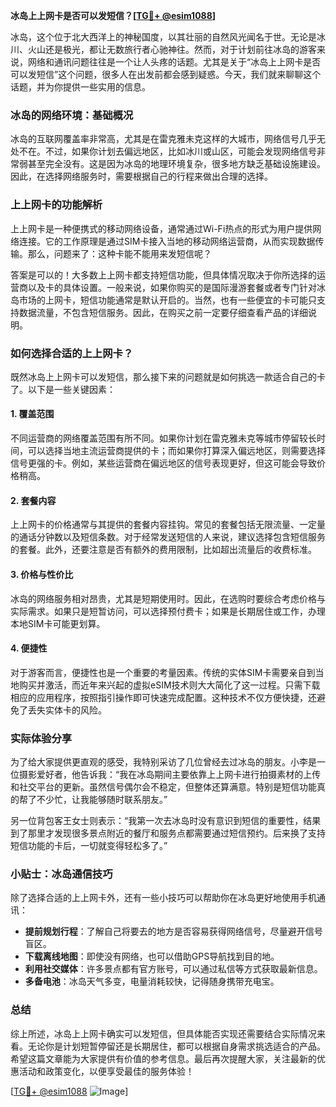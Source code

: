 **冰岛上上网卡是否可以发短信？[[TG💪+ @esim1088](https://t.me/s/esim1088)]**

冰岛，这个位于北大西洋上的神秘国度，以其壮丽的自然风光闻名于世。无论是冰川、火山还是极光，都让无数旅行者心驰神往。然而，对于计划前往冰岛的游客来说，网络和通讯问题往往是一个让人头疼的话题。尤其是关于“冰岛上上网卡是否可以发短信”这个问题，很多人在出发前都会感到疑惑。今天，我们就来聊聊这个话题，并为你提供一些实用的信息。

### 冰岛的网络环境：基础概况

冰岛的互联网覆盖率非常高，尤其是在雷克雅未克这样的大城市，网络信号几乎无处不在。不过，如果你计划去偏远地区，比如冰川或山区，可能会发现网络信号非常弱甚至完全没有。这是因为冰岛的地理环境复杂，很多地方缺乏基础设施建设。因此，在选择网络服务时，需要根据自己的行程来做出合理的选择。

### 上上网卡的功能解析

上上网卡是一种便携式的移动网络设备，通常通过Wi-Fi热点的形式为用户提供网络连接。它的工作原理是通过SIM卡接入当地的移动网络运营商，从而实现数据传输。那么，问题来了：这种卡能不能用来发短信呢？

答案是可以的！大多数上上网卡都支持短信功能，但具体情况取决于你所选择的运营商以及卡的具体设置。一般来说，如果你购买的是国际漫游套餐或者专门针对冰岛市场的上网卡，短信功能通常是默认开启的。当然，也有一些便宜的卡可能只支持数据流量，不包含短信服务。因此，在购买之前一定要仔细查看产品的详细说明。

### 如何选择合适的上上网卡？

既然冰岛上上网卡可以发短信，那么接下来的问题就是如何挑选一款适合自己的卡了。以下是一些关键因素：

#### 1. **覆盖范围**
   不同运营商的网络覆盖范围有所不同。如果你计划在雷克雅未克等城市停留较长时间，可以选择当地主流运营商提供的卡；而如果你打算深入偏远地区，则需要选择信号更强的卡。例如，某些运营商在偏远地区的信号表现更好，但这可能会导致价格稍高。

#### 2. **套餐内容**
   上上网卡的价格通常与其提供的套餐内容挂钩。常见的套餐包括无限流量、一定量的通话分钟数以及短信条数。对于经常发送短信的人来说，建议选择包含短信服务的套餐。此外，还要注意是否有额外的费用限制，比如超出流量后的收费标准。

#### 3. **价格与性价比**
   冰岛的网络服务相对昂贵，尤其是短期使用时。因此，在选购时要综合考虑价格与实际需求。如果只是短暂访问，可以选择预付费卡；如果是长期居住或工作，办理本地SIM卡可能更划算。

#### 4. **便捷性**
   对于游客而言，便捷性也是一个重要的考量因素。传统的实体SIM卡需要亲自到当地购买并激活，而近年来兴起的虚拟eSIM技术则大大简化了这一过程。只需下载相应的应用程序，按照指引操作即可快速完成配置。这种技术不仅方便快捷，还避免了丢失实体卡的风险。

### 实际体验分享

为了给大家提供更直观的感受，我特别采访了几位曾经去过冰岛的朋友。小李是一位摄影爱好者，他告诉我：“我在冰岛期间主要依靠上上网卡进行拍摄素材的上传和社交平台的更新。虽然信号偶尔会不稳定，但整体还算满意。特别是短信功能真的帮了不少忙，让我能够随时联系朋友。”

另一位背包客王女士则表示：“我第一次去冰岛时没有意识到短信的重要性，结果到了那里才发现很多景点附近的餐厅和服务点都需要通过短信预约。后来换了支持短信功能的卡后，一切就变得轻松多了。”

### 小贴士：冰岛通信技巧

除了选择合适的上上网卡外，还有一些小技巧可以帮助你在冰岛更好地使用手机通讯：

- **提前规划行程**：了解自己将要去的地方是否容易获得网络信号，尽量避开信号盲区。
- **下载离线地图**：即使没有网络，也可以借助GPS导航找到目的地。
- **利用社交媒体**：许多景点都有官方账号，可以通过私信等方式获取最新信息。
- **多备电池**：冰岛天气多变，电量消耗较快，记得随身携带充电宝。

### 总结

综上所述，冰岛上上网卡确实可以发短信，但具体能否实现还需要结合实际情况来看。无论你是计划短暂停留还是长期居住，都可以根据自身需求挑选适合的产品。希望这篇文章能为大家提供有价值的参考信息。最后再次提醒大家，关注最新的优惠活动和政策变化，以便享受最佳的服务体验！

[[TG💪+ @esim1088](https://t.me/s/esim1088) ![Image](https://i.postimg.cc/4NQfJmqS/Snipaste-2025-05-13-00-14-12.png)]
